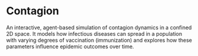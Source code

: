 # Contagion
An interactive, agent-based simulation of contagion dynamics in a confined 2D space. It models how infectious diseases can spread in a population with varying degrees of vaccination (immunization) and explores how these parameters influence epidemic outcomes over time.
